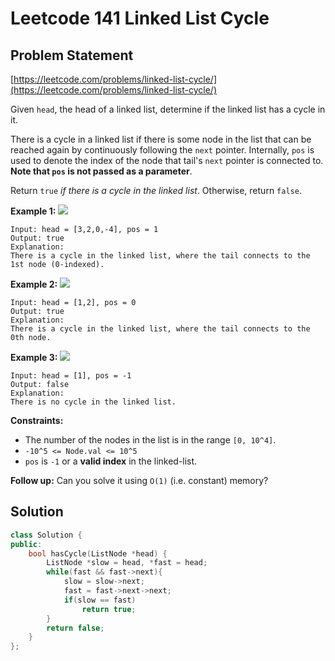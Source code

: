 # Leetcode 141 Linked List Cycle

## Problem Statement

[https://leetcode.com/problems/linked-list-cycle/](https://leetcode.com/problems/linked-list-cycle/)

Given `head`, the head of a linked list, determine if the linked list has a cycle in it.

There is a cycle in a linked list if there is some node in the list that can be reached again by continuously following the `next` pointer. Internally, `pos` is used to denote the index of the node that tail's `next` pointer is connected to. **Note that `pos` is not passed as a parameter**.

Return `true` _if there is a cycle in the linked list_. Otherwise, return `false`.

**Example 1:** ![](https://assets.leetcode.com/uploads/2018/12/07/circularlinkedlist.png)

```
Input: head = [3,2,0,-4], pos = 1
Output: true
Explanation: 
There is a cycle in the linked list, where the tail connects to the 1st node (0-indexed).
```

**Example 2:** ![](https://assets.leetcode.com/uploads/2018/12/07/circularlinkedlist\_test2.png)

```
Input: head = [1,2], pos = 0
Output: true
Explanation: 
There is a cycle in the linked list, where the tail connects to the 0th node.
```

**Example 3:** ![](https://assets.leetcode.com/uploads/2018/12/07/circularlinkedlist\_test3.png)

```
Input: head = [1], pos = -1
Output: false
Explanation: 
There is no cycle in the linked list.
```

**Constraints:**

* The number of the nodes in the list is in the range `[0, 10^4]`.
* `-10^5 <= Node.val <= 10^5`
* `pos` is `-1` or a **valid index** in the linked-list.

**Follow up:** Can you solve it using `O(1)` (i.e. constant) memory?

## Solution

```cpp
class Solution {
public:
    bool hasCycle(ListNode *head) {
        ListNode *slow = head, *fast = head;       
        while(fast && fast->next){
            slow = slow->next;
            fast = fast->next->next;
            if(slow == fast)
                return true;
        }
        return false;
    }
};
```

